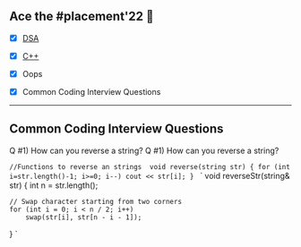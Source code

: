 ## Ace the #placement'22 🎯
 

- [X] [DSA](https://github.com/Aj7t/100daysofDSA)   
- [X] [C++](https://github.com/Aj7t/100daysofDSA)    
- [X] Oops
- [X] Common Coding Interview Questions  


<hr>

## Common Coding Interview Questions 

Q #1) How can you reverse a string?
Q #1) How can you reverse a string?

`
//Functions to reverse an strings 
void reverse(string str)
{
   for (int i=str.length()-1; i>=0; i--)
      cout << str[i];
} 
`
`
void reverseStr(string& str)
{
    int n = str.length();
 
    // Swap character starting from two corners
    for (int i = 0; i < n / 2; i++)
        swap(str[i], str[n - i - 1]);
}
`





































